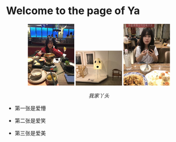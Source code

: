 # Welcome to the page of Ya



<p align="center">
	<img src="./image/cui22.png"  alt="Sample" width="25%" height="25%" > 
	<img src="./image/jiong.jpeg" alt="Sample" width="25%" height="25%" > 
	<img src="./image/cui11.jpeg" alt="Sample" width="25%" height="25%" > 
	<p align="center">	
		<em>我家丫头</em>
		 </p>
 </p>







* 第一张是爱懵

* 第二张是爱笑

* 第三张是爱美
